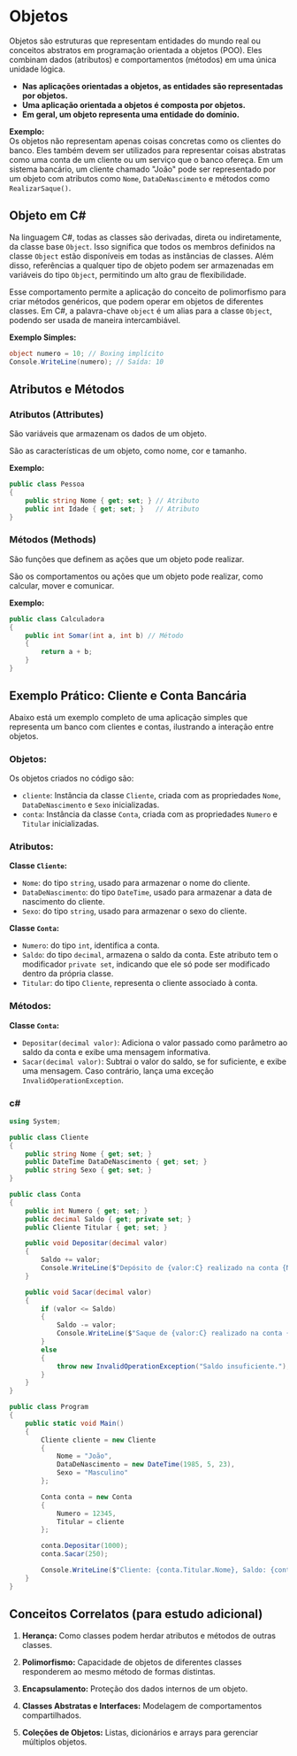 # Objetos

Objetos são estruturas que representam entidades do mundo real ou conceitos abstratos em programação orientada a objetos (POO). Eles combinam dados (atributos) e comportamentos (métodos) em uma única unidade lógica.

- **Nas aplicações orientadas a objetos, as entidades são representadas por objetos.**
- **Uma aplicação orientada a objetos é composta por objetos.**
- **Em geral, um objeto representa uma entidade do domínio.**

**Exemplo:**  
Os objetos não representam apenas coisas concretas como os clientes do banco. Eles também devem ser utilizados para representar coisas abstratas como uma conta de um cliente ou um serviço que o banco ofereça. Em um sistema bancário, um cliente chamado "João" pode ser representado por um objeto com atributos como `Nome`, `DataDeNascimento` e métodos como `RealizarSaque()`.

## Objeto em C#

Na linguagem C#, todas as classes são derivadas, direta ou indiretamente, da classe base `Object`. Isso significa que todos os membros definidos na classe `Object` estão disponíveis em todas as instâncias de classes. Além disso, referências a qualquer tipo de objeto podem ser armazenadas em variáveis do tipo `Object`, permitindo um alto grau de flexibilidade.

Esse comportamento permite a aplicação do conceito de polimorfismo para criar métodos genéricos, que podem operar em objetos de diferentes classes. Em C#, a palavra-chave `object` é um alias para a classe `Object`, podendo ser usada de maneira intercambiável.

**Exemplo Simples:**

```csharp
object numero = 10; // Boxing implícito
Console.WriteLine(numero); // Saída: 10
```

## Atributos e Métodos

### Atributos (Attributes)

São variáveis que armazenam os dados de um objeto.

São as características de um objeto, como nome, cor e tamanho.

**Exemplo:**

```csharp
public class Pessoa
{
    public string Nome { get; set; } // Atributo
    public int Idade { get; set; }   // Atributo
}
```

### Métodos (Methods)

São funções que definem as ações que um objeto pode realizar.

São os comportamentos ou ações que um objeto pode realizar, como calcular, mover e comunicar.

**Exemplo:**

```csharp
public class Calculadora
{
    public int Somar(int a, int b) // Método
    {
        return a + b;
    }
}
```

## Exemplo Prático: Cliente e Conta Bancária

Abaixo está um exemplo completo de uma aplicação simples que representa um banco com clientes e contas, ilustrando a interação entre objetos.

### **Objetos**:

Os objetos criados no código são:

- `cliente`: Instância da classe `Cliente`, criada com as propriedades `Nome`, `DataDeNascimento` e `Sexo` inicializadas.
- `conta`: Instância da classe `Conta`, criada com as propriedades `Numero` e `Titular` inicializadas.

### **Atributos**:

**Classe `Cliente`:**

- `Nome`: do tipo `string`, usado para armazenar o nome do cliente.
- `DataDeNascimento`: do tipo `DateTime`, usado para armazenar a data de nascimento do cliente.
- `Sexo`: do tipo `string`, usado para armazenar o sexo do cliente.

**Classe `Conta`:**

- `Numero`: do tipo `int`, identifica a conta.
- `Saldo`: do tipo `decimal`, armazena o saldo da conta. Este atributo tem o modificador `private set`, indicando que ele só pode ser modificado dentro da própria classe.
- `Titular`: do tipo `Cliente`, representa o cliente associado à conta.

### **Métodos**:

**Classe `Conta`:**

- `Depositar(decimal valor)`: Adiciona o valor passado como parâmetro ao saldo da conta e exibe uma mensagem informativa.
- `Sacar(decimal valor)`: Subtrai o valor do saldo, se for suficiente, e exibe uma mensagem. Caso contrário, lança uma exceção `InvalidOperationException`.

### c#

```csharp
using System;

public class Cliente
{
    public string Nome { get; set; }
    public DateTime DataDeNascimento { get; set; }
    public string Sexo { get; set; }
}

public class Conta
{
    public int Numero { get; set; }
    public decimal Saldo { get; private set; }
    public Cliente Titular { get; set; }

    public void Depositar(decimal valor)
    {
        Saldo += valor;
        Console.WriteLine($"Depósito de {valor:C} realizado na conta {Numero}. Saldo atual: {Saldo:C}");
    }

    public void Sacar(decimal valor)
    {
        if (valor <= Saldo)
        {
            Saldo -= valor;
            Console.WriteLine($"Saque de {valor:C} realizado na conta {Numero}. Saldo atual: {Saldo:C}");
        }
        else
        {
            throw new InvalidOperationException("Saldo insuficiente.");
        }
    }
}

public class Program
{
    public static void Main()
    {
        Cliente cliente = new Cliente
        {
            Nome = "João",
            DataDeNascimento = new DateTime(1985, 5, 23),
            Sexo = "Masculino"
        };

        Conta conta = new Conta
        {
            Numero = 12345,
            Titular = cliente
        };

        conta.Depositar(1000);
        conta.Sacar(250);

        Console.WriteLine($"Cliente: {conta.Titular.Nome}, Saldo: {conta.Saldo:C}");
    }
}
```

## Conceitos Correlatos (para estudo adicional)

1. **Herança:** Como classes podem herdar atributos e métodos de outras classes.

2. **Polimorfismo:** Capacidade de objetos de diferentes classes responderem ao mesmo método de formas distintas.

3. **Encapsulamento:** Proteção dos dados internos de um objeto.

4. **Classes Abstratas e Interfaces:** Modelagem de comportamentos compartilhados.

5. **Coleções de Objetos:** Listas, dicionários e arrays para gerenciar múltiplos objetos.
